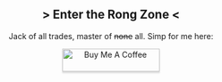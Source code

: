 <h2 align="center"> > Enter the Rong Zone < </h2>
 
<p align="center"> Jack of all trades, master of <s>none</s> all. Simp for me here: </p>
  
<p align="center">
 <a href="https://www.buymeacoffee.com/rongmario" target="_blank"><img src="https://www.buymeacoffee.com/assets/img/custom_images/orange_img.png" alt="Buy Me A Coffee" style="height: 41px !important;width: 174px !important;box-shadow: 0px 3px 2px 0px rgba(190, 190, 190, 0.5) !important;-webkit-box-shadow: 0px 3px 2px 0px rgba(190, 190, 190, 0.5) !important;" ></a>
</p>

